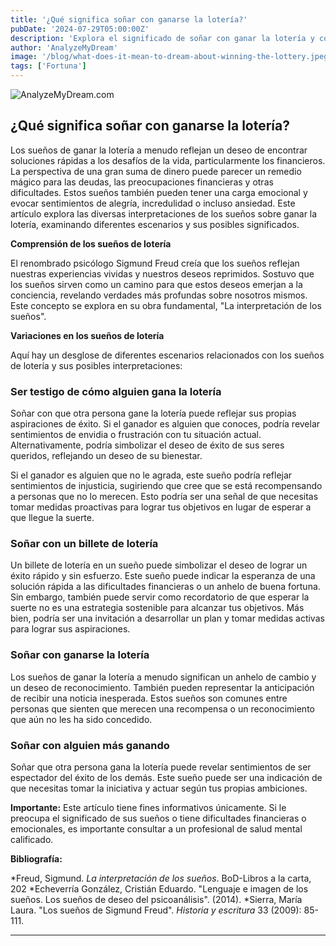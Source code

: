 ```yaml
---
title: '¿Qué significa soñar con ganarse la lotería?'
pubDate: '2024-07-29T05:00:00Z'
description: 'Explora el significado de soñar con ganar la lotería y cómo estos sueños pueden reflejar tus deseos, emociones y expectativas en la vida.'
author: 'AnalyzeMyDream'
image: '/blog/what-does-it-mean-to-dream-about-winning-the-lottery.jpeg'
tags: ['Fortuna']
---
```


![AnalyzeMyDream.com](/blog/what-does-it-mean-to-dream-about-winning-the-lottery.jpeg)

## ¿Qué significa soñar con ganarse la lotería?

Los sueños de ganar la lotería a menudo reflejan un deseo de encontrar soluciones rápidas a los desafíos de la vida, particularmente los financieros. La perspectiva de una gran suma de dinero puede parecer un remedio mágico para las deudas, las preocupaciones financieras y otras dificultades. Estos sueños también pueden tener una carga emocional y evocar sentimientos de alegría, incredulidad o incluso ansiedad. Este artículo explora las diversas interpretaciones de los sueños sobre ganar la lotería, examinando diferentes escenarios y sus posibles significados.

**Comprensión de los sueños de lotería**

El renombrado psicólogo Sigmund Freud creía que los sueños reflejan nuestras experiencias vividas y nuestros deseos reprimidos. Sostuvo que los sueños sirven como un camino para que estos deseos emerjan a la conciencia, revelando verdades más profundas sobre nosotros mismos. Este concepto se explora en su obra fundamental, "La interpretación de los sueños".

**Variaciones en los sueños de lotería**

Aquí hay un desglose de diferentes escenarios relacionados con los sueños de lotería y sus posibles interpretaciones:

### Ser testigo de cómo alguien gana la lotería

Soñar con que otra persona gane la lotería puede reflejar sus propias aspiraciones de éxito. Si el ganador es alguien que conoces, podría revelar sentimientos de envidia o frustración con tu situación actual. Alternativamente, podría simbolizar el deseo de éxito de sus seres queridos, reflejando un deseo de su bienestar. 

Si el ganador es alguien que no le agrada, este sueño podría reflejar sentimientos de injusticia, sugiriendo que cree que se está recompensando a personas que no lo merecen. Esto podría ser una señal de que necesitas tomar medidas proactivas para lograr tus objetivos en lugar de esperar a que llegue la suerte.

### Soñar con un billete de lotería

Un billete de lotería en un sueño puede simbolizar el deseo de lograr un éxito rápido y sin esfuerzo. Este sueño puede indicar la esperanza de una solución rápida a las dificultades financieras o un anhelo de buena fortuna. Sin embargo, también puede servir como recordatorio de que esperar la suerte no es una estrategia sostenible para alcanzar tus objetivos. Más bien, podría ser una invitación a desarrollar un plan y tomar medidas activas para lograr sus aspiraciones.

### Soñar con ganarse la lotería

Los sueños de ganar la lotería a menudo significan un anhelo de cambio y un deseo de reconocimiento. También pueden representar la anticipación de recibir una noticia inesperada. Estos sueños son comunes entre personas que sienten que merecen una recompensa o un reconocimiento que aún no les ha sido concedido.

### Soñar con alguien más ganando

Soñar que otra persona gana la lotería puede revelar sentimientos de ser espectador del éxito de los demás. Este sueño puede ser una indicación de que necesitas tomar la iniciativa y actuar según tus propias ambiciones. 

**Importante:** Este artículo tiene fines informativos únicamente. Si le preocupa el significado de sus sueños o tiene dificultades financieras o emocionales, es importante consultar a un profesional de salud mental calificado. 

**Bibliografía:**

*Freud, Sigmund. *La interpretación de los sueños*. BoD-Libros a la carta, 202
*Echeverría González, Cristián Eduardo. "Lenguaje e imagen de los sueños. Los sueños de deseo del psicoanálisis". (2014).
*Sierra, María Laura. "Los sueños de Sigmund Freud". *Historia y escritura* 33 (2009): 85-111.

---